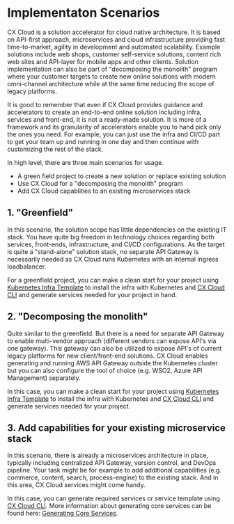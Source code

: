 # Implementaton Scenarios

CX Cloud is a solution accelerator for cloud native architecture. It is based on API-first approach, microservices and cloud infrastructure providing fast time-to-market, agility in development and automated scalability. Example solutions include web shops, customer self-service solutions, content rich web sites and API-layer for mobile apps and other clients. Solution implementation can also be part of "decomposing the monolith" program where your customer targets to create new online solutions with modern omni-channel architecture while at the same time reducing the scope of legacy platforms.

It is good to remember that even if CX Cloud provides guidance and accelerators to create an end-to-end online solution including infra, services and front-end, it is not a ready-made solution. It is more of a framework and its granularity of accelerators enable you to hand pick only the ones you need. For example, you can just use the infra and CI/CD part to get your team up and running in one day and then continue with customizing the rest of the stack.

In high level, there are three main scenarios for usage.

* A green field project to create a new solution or replace existing solution
* Use CX Cloud for a "decomposing the monolith" program
* Add CX Cloud capablities to an existing microservices stack

## 1. "Greenfield"

In this scenario, the solution scope has little dependencies on the existing IT stack. You have quite big freedom in technology choices regarding both services, front-ends, infrastructure, and CI/CD configurations. As the target is quite a "stand-alone" solution stack, no separate API Gateway is necessarily needed as CX Cloud runs Kubernetes with an internal ingress loadbalancer.

For a greenfield project, you can make a clean start for your project using [Kubernetes Infra Template](https://github.com/cxcloud/demo-cxcloud-k8s) to install the infra with Kubernetes and [CX Cloud CLI](https://github.com/cxcloud/cxcloud-cli) and generate services needed for your project in hand.

## 2. "Decomposing the monolith"

Quite similar to the greenfield. But there is a need for separate API Gateway to enable multi-vendor approach \(different vendors can expose API's via one gateway\). This gateway can also be utilized to expose API's of current legacy platforms for new client/front-end solutions. CX Cloud enables generating and running AWS API Gateway outside the Kubernetes cluster but you can also configure the tool of choice \(e.g. WSO2, Azure API Management\) separately.

In this case, you can make a clean start for your project using [Kubernetes Infra Template](https://github.com/cxcloud/demo-cxcloud-k8s) to install the infra with Kubernetes and [CX Cloud CLI](https://github.com/cxcloud/cxcloud-cli) and generate services needed for your project.

## 3. Add capabilities for your existing microservice stack

In this scenario, there is already a microservices architecture in place, typically including centralized API Gateway, version control, and DevOps pipeline. Your task might be for example to add additional capabilities \(e.g. commerce, content, search, process-engine\) to the existing stack. And in this area, CX Cloud services might come handy.

In this case, you can generate required services or service template using [CX Cloud CLI](https://github.com/cxcloud/cxcloud-cli). More information about generating core services can be found here: [Generating Core Services](https://docs.cxcloud.com/setting-up-a-cxcloud-project/generating-core-services).

